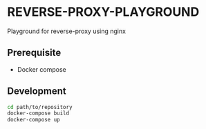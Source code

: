 # REVERSE-PROXY-PLAYGROUND

Playground for reverse-proxy using nginx

## Prerequisite

- Docker compose

## Development

```bash
cd path/to/repository
docker-compose build
docker-compose up
```
